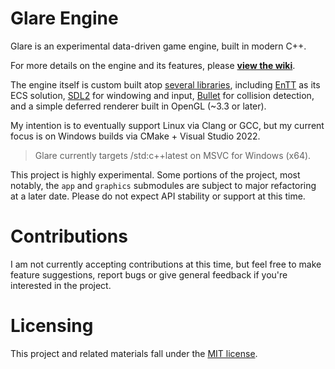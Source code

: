 # Glare Engine

Glare is an experimental data-driven game engine, built in modern C++.

For more details on the engine and its features, please **[view the wiki](https://github.com/ImmutableOctet/glare/wiki)**.

The engine itself is custom built atop [several libraries](vcpkg.json), including [EnTT](https://github.com/skypjack/entt) as its ECS solution, [SDL2](https://github.com/libsdl-org/SDL) for windowing and input, [Bullet](https://github.com/bulletphysics/bullet3) for collision detection, and a simple deferred renderer built in OpenGL (~3.3 or later).

My intention is to eventually support Linux via Clang or GCC, but my current focus is on Windows builds via CMake + Visual Studio 2022.
> Glare currently targets /std:c++latest on MSVC for Windows (x64).

This project is highly experimental. Some portions of the project, most notably, the `app` and `graphics` submodules are subject to major refactoring at a later date. Please do not expect API stability or support at this time.

# Contributions

I am not currently accepting contributions at this time, but feel free to make feature suggestions, report bugs or give general feedback if you're interested in the project.

# Licensing

This project and related materials fall under the [MIT license](LICENSE.md).
